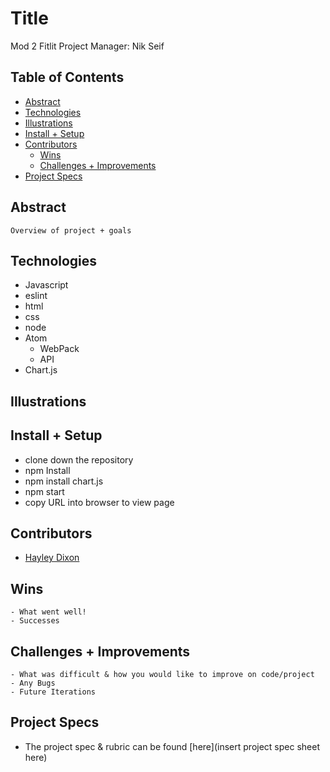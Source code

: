 # Title
Mod 2  Fitlit
Project Manager: Nik Seif


## Table of Contents
  - [Abstract](#abstract)
  - [Technologies](#technologies)
  - [Illustrations](#illustrations)
  - [Install + Setup](#set-up)
  - [Contributors](#contributors)
	- [Wins](#wins)
	- [Challenges + Improvements](#challenges-+-Improvements)
  - [Project Specs](#project-specs)

## Abstract
	Overview of project + goals

## Technologies
  - Javascript
  - eslint
  - html
  - css
  - node
  - Atom
	- WebPack
	- API
  - Chart.js


## Illustrations




## Install + Setup
  - clone down the repository
  - npm Install
  - npm install chart.js
  - npm start
  - copy URL into browser to view page

## Contributors
  - [Hayley Dixon](https://github.com/hheyhhay)

## Wins
	- What went well!
	- Successes

## Challenges + Improvements
	- What was difficult & how you would like to improve on code/project
	- Any Bugs
	- Future Iterations


## Project Specs
  - The project spec & rubric can be found [here](insert project spec sheet here)
